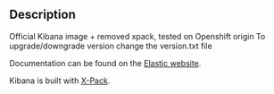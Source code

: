 ## Description

Official Kibana image + removed xpack, tested on Openshift origin
To upgrade/downgrade version change the version.txt file

Documentation can be found on the [Elastic website](https://www.elastic.co/guide/en/kibana/current/docker.html).

Kibana is built with [X-Pack](https://www.elastic.co/guide/en/x-pack/current/index.html).
